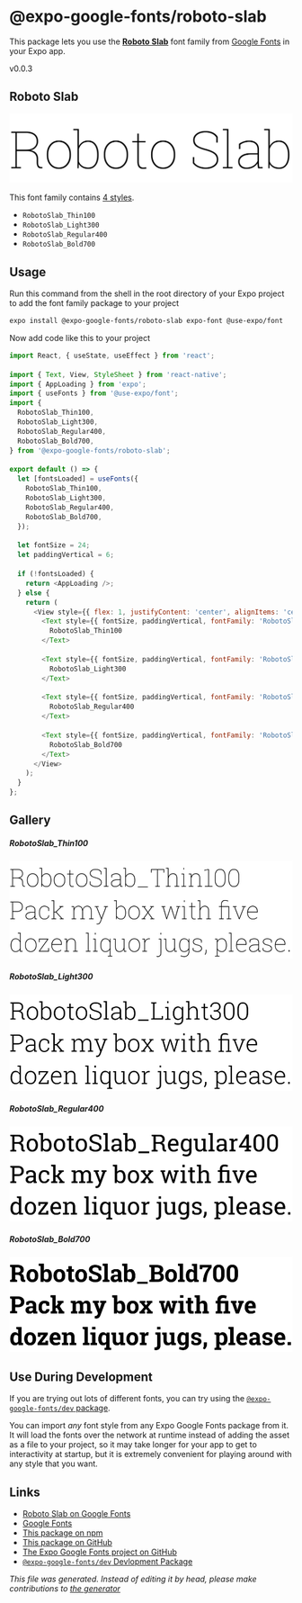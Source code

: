 # @expo-google-fonts/roboto-slab

This package lets you use the [**Roboto Slab**](https://fonts.google.com/specimen/Roboto+Slab) font family from [Google Fonts](https://fonts.google.com/) in your Expo app.

v0.0.3

## Roboto Slab

![Roboto Slab](./font-family.png)

This font family contains [4 styles](#gallery).

- `RobotoSlab_Thin100`
- `RobotoSlab_Light300`
- `RobotoSlab_Regular400`
- `RobotoSlab_Bold700`

## Usage

Run this command from the shell in the root directory of your Expo project to add the font family package to your project
```sh
expo install @expo-google-fonts/roboto-slab expo-font @use-expo/font
```

Now add code like this to your project
```js
import React, { useState, useEffect } from 'react';

import { Text, View, StyleSheet } from 'react-native';
import { AppLoading } from 'expo';
import { useFonts } from '@use-expo/font';
import {
  RobotoSlab_Thin100,
  RobotoSlab_Light300,
  RobotoSlab_Regular400,
  RobotoSlab_Bold700,
} from '@expo-google-fonts/roboto-slab';

export default () => {
  let [fontsLoaded] = useFonts({
    RobotoSlab_Thin100,
    RobotoSlab_Light300,
    RobotoSlab_Regular400,
    RobotoSlab_Bold700,
  });

  let fontSize = 24;
  let paddingVertical = 6;

  if (!fontsLoaded) {
    return <AppLoading />;
  } else {
    return (
      <View style={{ flex: 1, justifyContent: 'center', alignItems: 'center' }}>
        <Text style={{ fontSize, paddingVertical, fontFamily: 'RobotoSlab_Thin100' }}>
          RobotoSlab_Thin100
        </Text>

        <Text style={{ fontSize, paddingVertical, fontFamily: 'RobotoSlab_Light300' }}>
          RobotoSlab_Light300
        </Text>

        <Text style={{ fontSize, paddingVertical, fontFamily: 'RobotoSlab_Regular400' }}>
          RobotoSlab_Regular400
        </Text>

        <Text style={{ fontSize, paddingVertical, fontFamily: 'RobotoSlab_Bold700' }}>
          RobotoSlab_Bold700
        </Text>
      </View>
    );
  }
};

```

## Gallery

##### RobotoSlab_Thin100
![RobotoSlab_Thin100](./39d17021e49dab28b629d9c337f6d659da0a8b37bbfb8ae5ccfe9ee8f8d16878.ttf.png)

##### RobotoSlab_Light300
![RobotoSlab_Light300](./5b6bad2cf6f07f140e117c46893165483ad9dd034a75a4a090f1d9825992210e.ttf.png)

##### RobotoSlab_Regular400
![RobotoSlab_Regular400](./89c16ab4d99ac752daea2ecf31af3aae669305b909e558170bafd48dc9b8b9aa.ttf.png)

##### RobotoSlab_Bold700
![RobotoSlab_Bold700](./e87e906df2d8d66b24a131bef23415760d6d2afee657275eb91f1a3a5e5dcb5e.ttf.png)


## Use During Development

If you are trying out lots of different fonts, you can try using the [`@expo-google-fonts/dev` package](https://github.com/expo/google-fonts/tree/master/font-packages/dev#readme).

You can import *any* font style from any Expo Google Fonts package from it. It will load the fonts
over the network at runtime instead of adding the asset as a file to your project, so it may take longer
for your app to get to interactivity at startup, but it is extremely convenient
for playing around with any style that you want.

## Links

- [Roboto Slab on Google Fonts](https://fonts.google.com/specimen/Roboto+Slab)
- [Google Fonts](https://fonts.google.com/)
- [This package on npm](https://www.npmjs.com/package/@expo-google-fonts/roboto-slab)
- [This package on GitHub](https://github.com/expo/google-fonts/tree/master/font-packages/roboto-slab)
- [The Expo Google Fonts project on GitHub](https://github.com/expo/google-fonts)
- [`@expo-google-fonts/dev` Devlopment Package](https://github.com/expo/google-fonts/tree/master/font-packages/dev)


*This file was generated. Instead of editing it by head, please make contributions to [the generator](https://github.com/expo/google-fonts/tree/master/packages/generator)*

